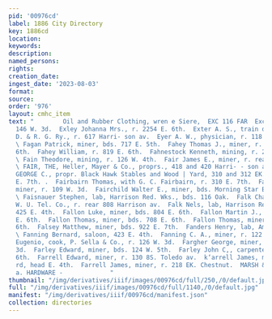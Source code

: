 ```yaml
---
pid: '00976cd'
label: 1886 City Directory
key: 1886cd
location: 
keywords: 
description: 
named_persons: 
rights: 
creation_date: 
ingest_date: '2023-08-03'
format: 
source: 
order: '976'
layout: cmhc_item
text: "        Oil and Rubber Clothing, wren e Siere,  EXC 116 FAR  Exchange Hotel,
  146 W. 3d.  Exley Johanna Mrs., r. 2254 E. 6th.  Exter A. S., train dispatcher,
  D. & R. G. Ry., r. 617 Harri- son av.  Eyer A. W., physician, r. 118 E. 8th.  FE
  \ Fagan Patrick, miner, bds. 717 E. 5th.  Fahey Thomas J., miner, r. rear 532 E.
  6th.  Fahey William, r. 819 E. 6th.  Fahnestock Kenneth, mining, r. 29 Quincy blk.
  \ Fain Theodore, mining, r. 126 W. 4th.  Fair James E., miner, r. rear 112 E. 4th.
  \ FAIR, THE, Heller, Mayer & Co., proprs., 418 and 420 Harri- - son av.  FAIRBAIRN
  GEORGE C., propr. Black Hawk Stables and Wood | Yard, 310 and 312 EK. 7th, r. 302
  E. 7th. .  Fairbairn Thomas, with G. C. Fairbairn, r. 310 E. 7th.  Fairchild Ezra,
  miner, r. 109 W. 3d.  Fairchild Walter E., miner, bds. Morning Star Boarding house.
  \ Faisnauer Stephen, lab, Harrison Red. Wks., bds. 116 Oak.  Falk Charles, operator,
  W. U. Tel. Co., r. rear 808 Harrison av.  Falk Nels, lab, Harrison Red. Wks., r.
  425 E. 4th.  Fallon Luke, miner, bds. 804 E. 6th.  Fallon Martin J., lab, r. head
  E. 6th.  Fallon Thomas, miner, bds. 708 E. 6th.  Fallon Thomas, miner, r. head E.
  6th.  Falsey Matthew, miner, bds. 922 E. 7th.  Fanders Henry, lab, American Smelter.
  \ Fanning Bernard, saloon, 423 E. 4th.  Fanning C. A., miner, r. 122 W. 2d.  Fantozzi
  Eugenio, cook, P. Sella & Co., r. 126 W. 3d.  Fargher George, miner, r. 502 EK.
  3d.  Farley Edward, miner, bds. 124 W. 5th.  Farley John C,, carpenter, r. 631 E.
  6th.  Farrell Edward, miner, r. 130 8S. Toledo av.  k‘arrell James, miner, r. Strayhorse
  rd, head E. 4th.  Farrell James, miner, r. 218 EK. Chestnut.  MARSH & EATON, son’!
  a. HARDWARE -             "
thumbnail: "/img/derivatives/iiif/images/00976cd/full/250,/0/default.jpg"
full: "/img/derivatives/iiif/images/00976cd/full/1140,/0/default.jpg"
manifest: "/img/derivatives/iiif/00976cd/manifest.json"
collection: directories
---
```

